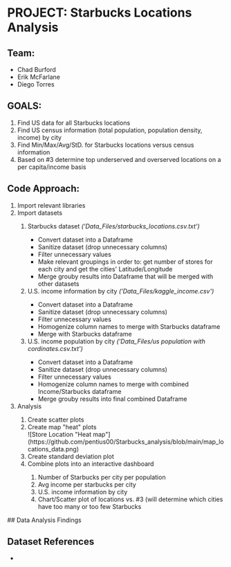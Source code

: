# PROJECT: Starbucks Locations Analysis

## Team:
- Chad Burford
- Erik McFarlane
- Diego Torres

## GOALS:

1. Find US data for all Starbucks locations
2. Find US census information (total population, population density, income) by city
3. Find Min/Max/Avg/StD. for Starbucks locations versus census information
4. Based on #3 determine top underserved and overserved locations on a per capita/income basis

## Code Approach:

<ol>
  <li>Import relevant libraries</li>
  <li>Import datasets</li>
  <ol>
    <li>Starbucks dataset <i>('Data_Files/starbucks_locations.csv.txt')</i></li>
      <ul><li>Convert dataset into a Dataframe</li>
          <li>Sanitize dataset (drop unnecessary columns)</li>
          <li>Filter unnecessary values</li>
          <li>Make relevant groupings in order to: get number of stores for each city and get the cities' Latitude/Longitude</li>
          <li>Merge grouby results into Dataframe that will be merged with other datasets</li>
      </ul>
    <li> U.S. income information by city <i>('Data_Files/kaggle_income.csv')</i></li>
      <ul><li>Convert dataset into a Dataframe</li>
          <li>Sanitize dataset (drop unnecessary columns)</li>
          <li>Filter unnecessary values</li>
          <li>Homogenize column names to merge with Starbucks dataframe</li>
          <li>Merge with Starbucks dataframe</li>
      </ul>
    <li> U.S. income population by city <i>('Data_Files/us population with cordinates.csv.txt')</i></li>
      <ul><li>Convert dataset into a Dataframe</li>
          <li>Sanitize dataset (drop unnecessary columns)</li>
          <li>Filter unnecessary values</li>
          <li>Homogenize column names to merge with combined Income/Starbucks dataframe</li>
          <li>Merge grouby results into final combined Dataframe</li>
      </ul>    
  </ol>    
  <li>Analysis</li>
  <ol>
    <li>Create scatter plots 
    <li>Create map "heat" plots</li>
    	![Store Location "Heat map"](https://github.com/pentius00/Starbucks_analysis/blob/main/map_locations_data.png)
    <li>Create standard deviation plot</li>
    <li>Combine plots into an interactive dashboard</li>
    <ol>
      <li>Number of Starbucks per city per population</li>
      <li>Avg income per starbucks per city</li>
      <li>U.S. income information by city</li>
      <li>Chart/Scatter plot of locations vs. #3 (will determine which cities have too many or too few Starbucks</li>
    </ol>
  </ol> 
</ol> 
## Data Analysis Findings

## Dataset References
<ul>
  <li></li>
